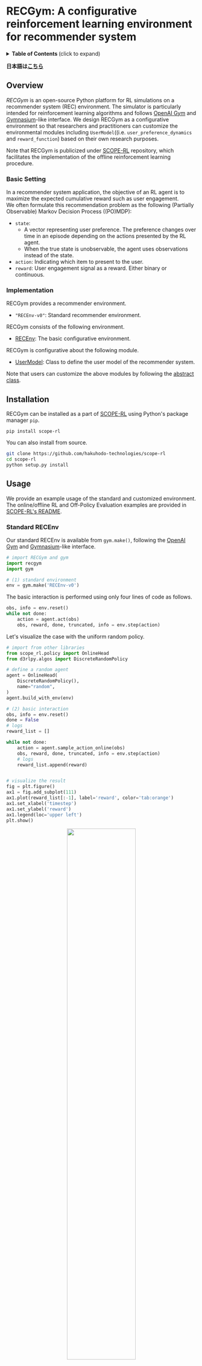 # RECGym: A configurative reinforcement learning environment for recommender system
<details>
<summary><strong>Table of Contents </strong>(click to expand)</summary>

- [RECGym: A reinforcement learning environment for recommender system](#RECGym-a-reinforcement-learning-environment-for-recommender-system)
- [Overview](#overview)
- [Installation](#installation)
- [Usage](#usage)
- [Citation](#citation)
- [Contribution](#contribution)
- [License](#license)
- [Project Team](#project-team)
- [Contact](#contact)
- [Reference](#reference)

</details>

**日本語は[こちら](README_ja.md)**

## Overview

*RECGym* is an open-source Python platform for RL simulations on a recommender system (REC) environment. The simulator is particularly intended for reinforcement learning algorithms and follows [OpenAI Gym](https://gym.openai.com) and [Gymnasium](https://gymnasium.farama.org/)-like interface. We design RECGym as a configurative environment so that researchers and practitioners can customize the environmental modules including `UserModel`((i.e. `user_preference_dynamics` and `reward_function`) based on their own research purposes.

Note that RECGym is publicized under [SCOPE-RL](../) repository, which facilitates the implementation of the offline reinforcement learning procedure.

### Basic Setting

In a recommender system application, the objective of an RL agent is to maximize the expected cumulative reward such as user engagement. \
We often formulate this recommendation problem as the following (Partially Observable) Markov Decision Process ((PO)MDP):
- `state`:
   - A vector representing user preference. The preference changes over time in an episode depending on the actions presented by the RL agent.
   - When the true state is unobservable, the agent uses observations instead of the state.
- `action`: Indicating which item to present to the user.
- `reward`: User engagement signal as a reward. Either binary or continuous.

### Implementation

RECGym provides a recommender environment.
- `"RECEnv-v0"`: Standard recommender environment.

RECGym consists of the following environment.
- [RECEnv](./envs/rec.py#L14): The basic configurative environment.

RECGym is configurative about the following module.
- [UserModel](./envs/simulator/function.py#L13): Class to define the user model of the recommender system.

Note that users can customize the above modules by following the [abstract class](./envs/simulator/base.py).

## Installation
RECGym can be installed as a part of [SCOPE-RL](../) using Python's package manager `pip`.
```
pip install scope-rl
```

You can also install from source.
```bash
git clone https://github.com/hakuhodo-technologies/scope-rl
cd scope-rl
python setup.py install
```

## Usage

We provide an example usage of the standard and customized environment. \
The online/offline RL and Off-Policy Evaluation examples are provided in [SCOPE-RL's README](../README.md).

### Standard RECEnv

Our standard RECEnv is available from `gym.make()`, following the [OpenAI Gym](https://gym.openai.com) and [Gymnasium](https://gymnasium.farama.org/)-like interface.

```Python
# import RECGym and gym
import recgym
import gym

# (1) standard environment
env = gym.make('RECEnv-v0')
```

The basic interaction is performed using only four lines of code as follows.

```Python
obs, info = env.reset()
while not done:
    action = agent.act(obs)
    obs, reward, done, truncated, info = env.step(action)
```

Let's visualize the case with the uniform random policy.

```Python
# import from other libraries
from scope_rl.policy import OnlineHead
from d3rlpy.algos import DiscreteRandomPolicy

# define a random agent
agent = OnlineHead(
    DiscreteRandomPolicy(),
    name="random",
)
agent.build_with_env(env)

# (2) basic interaction
obs, info = env.reset()
done = False
# logs
reward_list = []

while not done:
    action = agent.sample_action_online(obs)
    obs, reward, done, truncated, info = env.step(action)
    # logs
    reward_list.append(reward)


# visualize the result
fig = plt.figure()
ax1 = fig.add_subplot(111)
ax1.plot(reward_list[:-1], label='reward', color='tab:orange')
ax1.set_xlabel('timestep')
ax1.set_ylabel('reward')
ax1.legend(loc='upper left')
plt.show()
```
<div align="center"><img src="./images/basic_interaction.png" width="60%"/></div>
<figcaption>
<p align="center">
  The Transition of the Reward during a Single Episode
</p>
</figcaption>

Note that while we use [SCOPE-RL](../README.md) and [d3rlpy](https://github.com/takuseno/d3rlpy) here, RECGym is compatible with any other libraries working on the [OpenAI Gym](https://gym.openai.com) and [Gymnasium](https://gymnasium.farama.org/)-like interface.

### Customized RECEnv

Next, we describe how to customize the environment by instantiating the environment.

<details>
<summary>List of environmental configurations: (click to expand)</summary>

- `step_per_episode`: Number of timesteps in an episode.
- `n_items`: Number of items used in the recommender system.
- `n_users`: Number of users used in the recommender system.
- `item_feature_dim`: Dimension of the item feature vectors.
- `user_feature_dim`: Dimension of the user feature vectors.
- `item_feature_vector`: Feature vectors that characterize each item.
- `user_feature_vector`: Feature vectors that characterize each user.
- `reward_type`: Reward type.
- `reward_std`: Noise level of the reward. Applicable only when reward_type is "continuous".
- `obs_std`: Noise level of the state observation.
- `UserModel`: User model that defines the user prefecture dynamics and reward function.
- `random_state`: Random state.

</details>

```Python
from recgym import RECEnv
env = RECEnv(
    step_per_episode=10,
    n_items=100,
    n_users=100,
    item_feature_dim=5,
    user_feature_dim=5,
    reward_type="continuous",  # "binary"
    reward_std=0.3,
    obs_std=0.3,
    random_state=12345,
)
```

Specifically, users can define their own `UserModel` as follows.

#### Example of UserModel
```Python
# import recgym modules
from recgym import BaseUserModel
from recgym.types import Action
# import other necessary stuffs
from dataclasses import dataclass
from typing import Optional
import numpy as np

@dataclass
class CustomizedUserModel(BaseUserModel):
    user_feature_dim: int
    item_feature_dim: int
    reward_type: str = "continuous"  # "binary"
    reward_std: float = 0.0
    random_state: Optional[int] = None

    def __post_init__(self):
        self.random_ = check_random_state(self.random_state)
        self.coef = self.random_.normal(size=(self.user_feature_dim, self.item_feature_dim))

    def user_preference_dynamics(
        self,
        state: np.ndarray,
        action: Action,
        item_feature_vector: np.ndarray,
        alpha: float = 1.0,
    ) -> np.ndarray:
        coefficient = state.T @ self.coef @ item_feature_vector[action]
        state = state + alpha * coefficient * item_feature_vector[action]
        state = state / np.linalg.norm(state, ord=2)
        return state

    def reward_function(
        self,
        state: np.ndarray,
        action: Action,
        item_feature_vector: np.ndarray,
    ) -> float:
        logit = state.T @ self.coef @ item_feature_vector[action]
        reward = (
            logit if self.reward_type == "continuous" else sigmoid(logit)
        )

        if self.reward_type == "discrete":
            reward = self.random_.binominal(1, p=reward)

        return reward
```

More examples are available at [quickstart/rec/rec_synthetic_customize_env.ipynb](./examples/quickstart/rec/rec_synthetic_customize_env.ipynb). \
The statistics of the environment is also visualized at [quickstart/rec/rec_synthetic_data_collection.ipynb](./examples/quickstart/rec/rec_synthetic_data_collection.ipynb).

## Citation

If you use our software in your work, please cite our paper:

Haruka Kiyohara, Ren Kishimoto, Kosuke Kawakami, Ken Kobayashi, Kazuhide Nakata, Yuta Saito.<br>
**SCOPE-RL: A Python Library for Offline Reinforcement Learning and Off-Policy Evaluation**<br>
[link]() (a preprint coming soon..)

Bibtex:
```
@article{kiyohara2023scope,
  author = {Kiyohara, Haruka and Kishimoto, Ren and Kawakami, Kosuke and Kobayashi, Ken and Nataka, Kazuhide and Saito, Yuta},
  title = {SCOPE-RL: A Python Library for Offline Reinforcement Learning and Off-Policy Evaluation},
  journal={arXiv preprint arXiv:23xx.xxxxx},
  year = {2023},
}
```

## Contribution

Any contributions to RECGym are more than welcome!
Please refer to [CONTRIBUTING.md](../CONTRIBUTING.md) for general guidelines on how to contribute the project.

## License

This project is licensed under Apache 2.0 license - see [LICENSE](../LICENSE) file for details.

## Project Team

- [Haruka Kiyohara](https://sites.google.com/view/harukakiyohara) (**Main Contributor**)
- Ren Kishimoto (Tokyo Institute of Technology)
- Kosuke Kawakami (HAKUHODO Technologies Inc.)
- Ken Kobayashi (Tokyo Institute of Technology)
- Kazuhide Nakata (Tokyo Institute of Technology)
- [Yuta Saito](https://usait0.com/en/) (Cornell University)

## Contact

For any questions about the paper and software, feel free to contact: hk844@cornell.edu

## References

<details>
<summary><strong>Papers </strong>(click to expand)</summary>

1. Greg Brockman, Vicki Cheung, Ludwig Pettersson, Jonas Schneider, John Schulman, Jie Tang, and Wojciech Zaremba. [OpenAI Gym](https://arxiv.org/abs/1606.01540). *arXiv preprint arXiv:1606.01540*, 2016.

2. Takuma Seno and Michita Imai. [d3rlpy: An Offline Deep Reinforcement Library](https://arxiv.org/abs/2111.03788), *arXiv preprint arXiv:2111.03788*, 2021.

3. Sarah Dean and Jamie Morgenstern. [Preference Dynamics Under Personalized Recommendations](https://arxiv.org/abs/2205.13026). In *Proceedings of the 23rd ACM Conference on Economics and Computation*, 4503-9150, 2022.

</details>

<details>
<summary><strong>Projects </strong>(click to expand)</summary>

This project is inspired by the following three packages.
- **RecoGym**  -- an RL environment for recommender systems: [[github](https://github.com/criteo-research/reco-gym)] [[paper](https://arxiv.org/abs/1808.00720)]
- **RecSim** -- a configurative RL environment for recommender systems: [[github](https://github.com/google-research/recsim)] [[paper](https://arxiv.org/abs/1909.04847)]
- **AuctionGym** -- an RL environment for online advertising auctions: [[github](https://github.com/amzn/auction-gym)] [[paper](https://www.amazon.science/publications/learning-to-bid-with-auctiongym)]
- **FinRL** -- an RL environment for finance: [[github](https://github.com/AI4Finance-Foundation/FinRL)] [[paper](https://arxiv.org/abs/2011.09607)]

</details>

